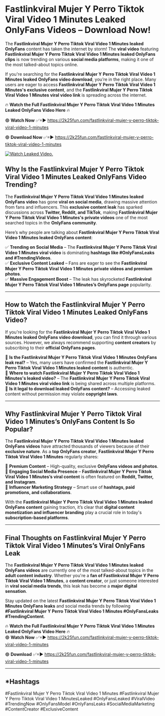 # Fastlinkviral Mujer Y Perro Tiktok Viral Video 1 Minutes Leaked OnlyFans Videos – Download Now!

The **Fastlinkviral Mujer Y Perro Tiktok Viral Video 1 Minutes leaked OnlyFans** content has taken the internet by storm! The **viral video** featuring **Fastlinkviral Mujer Y Perro Tiktok Viral Video 1 Minutes leaked OnlyFans clips** is now trending on various **social media platforms**, making it one of the most talked-about topics online.  

If you're searching for the **Fastlinkviral Mujer Y Perro Tiktok Viral Video 1 Minutes leaked OnlyFans video download**, you’re in the right place. Many users are eager to access **Fastlinkviral Mujer Y Perro Tiktok Viral Video 1 Minutes's exclusive content**, and the **Fastlinkviral Mujer Y Perro Tiktok Viral Video 1 Minutes viral video link** is spreading across the internet.  

🔥 **Watch the Full Fastlinkviral Mujer Y Perro Tiktok Viral Video 1 Minutes Leaked OnlyFans Video Here** 🔥  

🟢 **Watch Now** ✅=► https://2k25fun.com/fastlinkviral-mujer-y-perro-tiktok-viral-video-1-minutes

🟢 **Download Now** ✅=► https://2k25fun.com/fastlinkviral-mujer-y-perro-tiktok-viral-video-1-minutes

[![Watch Leaked Video.](https://miro.medium.com/v2/resize:fit:828/format:webp/1*cilzJN44JGOrTw9NJCrNHA.gif "Watch Leaked Video")](https://2k25fun.com/fastlinkviral-mujer-y-perro-tiktok-viral-video-1-minutes)

## **Why Is the Fastlinkviral Mujer Y Perro Tiktok Viral Video 1 Minutes Leaked OnlyFans Video Trending?**  

The **Fastlinkviral Mujer Y Perro Tiktok Viral Video 1 Minutes leaked OnlyFans video** has gone **viral on social media**, drawing massive attention from fans and influencers. This **exclusive content leak** has sparked discussions across **Twitter, Reddit, and TikTok**, making **Fastlinkviral Mujer Y Perro Tiktok Viral Video 1 Minutes's private videos** one of the most searched topics in the **OnlyFans community**.  

Here’s why people are talking about **Fastlinkviral Mujer Y Perro Tiktok Viral Video 1 Minutes leaked OnlyFans content**:  

✅ **Trending on Social Media** – The **Fastlinkviral Mujer Y Perro Tiktok Viral Video 1 Minutes viral video** is dominating **hashtags like #OnlyFansLeaks and #TrendingVideos**.  
✅ **Exclusive Content Leaked** – Fans are eager to see the **Fastlinkviral Mujer Y Perro Tiktok Viral Video 1 Minutes private videos and premium photos**.  
✅ **Massive Engagement Boost** – The leak has skyrocketed **Fastlinkviral Mujer Y Perro Tiktok Viral Video 1 Minutes’s OnlyFans page** popularity.  

---

## **How to Watch the Fastlinkviral Mujer Y Perro Tiktok Viral Video 1 Minutes Leaked OnlyFans Video?**  

If you're looking for the **Fastlinkviral Mujer Y Perro Tiktok Viral Video 1 Minutes leaked OnlyFans video download**, you can find it through various sources. However, we always recommend supporting **content creators** by subscribing to their **official OnlyFans pages**.  

🔹 **Is the Fastlinkviral Mujer Y Perro Tiktok Viral Video 1 Minutes OnlyFans leak real?** – Yes, many users have confirmed the **Fastlinkviral Mujer Y Perro Tiktok Viral Video 1 Minutes leaked content** is authentic.  
🔹 **Where to watch Fastlinkviral Mujer Y Perro Tiktok Viral Video 1 Minutes's leaked video?** – The **Fastlinkviral Mujer Y Perro Tiktok Viral Video 1 Minutes viral video link** is being shared across multiple platforms.  
🔹 **Is it legal to download leaked OnlyFans content?** – Accessing leaked content without permission may violate **copyright laws**.  

---

## **Why Fastlinkviral Mujer Y Perro Tiktok Viral Video 1 Minutes’s OnlyFans Content Is So Popular?**  

The **Fastlinkviral Mujer Y Perro Tiktok Viral Video 1 Minutes leaked OnlyFans videos** have attracted thousands of viewers because of their **exclusive nature**. As a **top OnlyFans creator**, **Fastlinkviral Mujer Y Perro Tiktok Viral Video 1 Minutes** regularly shares:  

📌 **Premium Content** – High-quality, exclusive **OnlyFans videos and photos**.  
📌 **Engaging Social Media Presence** – **Fastlinkviral Mujer Y Perro Tiktok Viral Video 1 Minutes’s viral content** is often featured on **Reddit, Twitter, and Instagram**.  
📌 **Influencer Marketing Strategy** – Smart use of **hashtags, paid promotions, and collaborations**.  

With the **Fastlinkviral Mujer Y Perro Tiktok Viral Video 1 Minutes leaked OnlyFans content** gaining traction, it’s clear that **digital content monetization and influencer branding** play a crucial role in today's **subscription-based platforms**.  

---

## **Final Thoughts on Fastlinkviral Mujer Y Perro Tiktok Viral Video 1 Minutes’s Viral OnlyFans Leak**  

The **Fastlinkviral Mujer Y Perro Tiktok Viral Video 1 Minutes leaked OnlyFans videos** are currently one of the most talked-about topics in the **adult content industry**. Whether you're a **fan of Fastlinkviral Mujer Y Perro Tiktok Viral Video 1 Minutes**, a **content creator**, or just someone interested in **viral social media trends**, this leak has become a **major digital sensation**.  

Stay updated on the latest **Fastlinkviral Mujer Y Perro Tiktok Viral Video 1 Minutes OnlyFans leaks** and social media trends by following **#Fastlinkviral Mujer Y Perro Tiktok Viral Video 1 Minutes #OnlyFansLeaks #TrendingContent**.  

🔥 **Watch the Full Fastlinkviral Mujer Y Perro Tiktok Viral Video 1 Minutes Leaked OnlyFans Video Here** 🔥  
🟢 **Watch Now** ✅=► https://2k25fun.com/fastlinkviral-mujer-y-perro-tiktok-viral-video-1-minutes

🟢 **Download** ✅=► https://2k25fun.com/fastlinkviral-mujer-y-perro-tiktok-viral-video-1-minutes

---

## *Hashtags
#Fastlinkviral Mujer Y Perro Tiktok Viral Video 1 Minutes #Fastlinkviral Mujer Y Perro Tiktok Viral Video 1 MinutesLeaked #OnlyFansLeaked #ViralVideo #TrendingNow #OnlyFansModel #OnlyFansLeaks #SocialMediaMarketing #ContentCreator #ExclusiveContent  